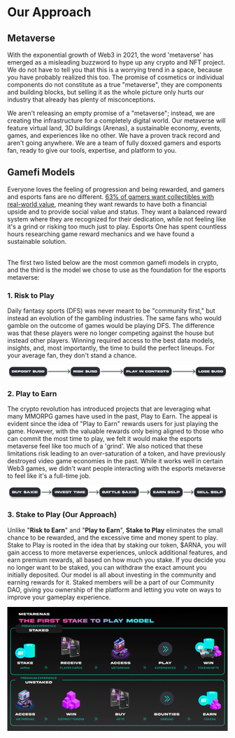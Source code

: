 # Our Approach

## **Metaverse**&#x20;

With the exponential growth of Web3 in 2021, the word 'metaverse' has emerged as a misleading buzzword to hype up any crypto and NFT project. We do not have to tell you that this is a worrying trend in a space, because you have probably realized this too. The promise of cosmetics or individual components do not constitute as a true "metaverse", they are components and building blocks, but selling it as the whole picture only hurts our industry that already has plenty of misconceptions.&#x20;

We aren't releasing an empty promise of a "metaverse"; instead, we are creating the infrastructure for a completely digital world. Our metaverse will feature virtual land, 3D buildings (Arenas), a sustainable economy, events, games, and experiences like no other. We have a proven track record and aren't going anywhere. We are a team of fully doxxed gamers and esports fan, ready to give our tools, expertise, and platform to you.

## **Gamefi Models**

Everyone loves the feeling of progression and being rewarded, and gamers and esports fans are no different. [63% of gamers want collectibles with real-world value](https://venturebeat.com/2020/12/09/vorhaus-advisors-63-of-gamers-would-spend-more-on-virtual-goods-with-real-world-value/), meaning they want rewards to have both a financial upside and to provide social value and status. They want a balanced reward system where they are recognized for their dedication, while not feeling like it's a grind or risking too much just to play. Esports One has spent countless hours researching game reward mechanics and we have found a sustainable solution.

\
The first two listed below are the most common gamefi models in crypto, and the third is the model we chose to use as the foundation for the esports metaverse:

### 1. Risk to Play&#x20;

Daily fantasy sports (DFS) was never meant to be "community first," but instead an evolution of the gambling industries. The same fans who would gamble on the outcome of games would be playing DFS. The difference was that these players were no longer competing against the house but instead other players. Winning required access to the best data models, insights, and, most importantly, the time to build the perfect lineups. For your average fan, they don't stand a chance.

![](<../.gitbook/assets/Risk to Play.png>)

### 2. Play to Earn&#x20;

The crypto revolution has introduced projects that are leveraging what many MMORPG games have used in the past, Play to Earn. The appeal is evident since the idea of "Play to Earn" rewards users for just playing the game. However, with the valuable rewards only being aligned to those who can commit the most time to play, we felt it would make the esports metaverse feel like too much of a 'grind'. We also noticed that these limitations risk leading to an over-saturation of a token, and have previously destroyed video game economies in the past. While it works well in certain Web3 games, we didn't want people interacting with the esports metaverse to feel like it's a full-time job.

![](<../.gitbook/assets/Play to Earn.png>)

### 3. Stake to Play (Our Approach)

Unlike "**Risk to Earn**" and "**Play to Earn**", **Stake to Play** eliminates the small chance to be rewarded, and the excessive time and money spent to play. Stake to Play is rooted in the idea that by staking our token, $ARNA, you will gain access to more metaverse experiences, unlock additional features, and earn premium rewards, all based on how much you stake. If you decide you no longer want to be staked, you can withdraw the exact amount you initially deposited. Our model is all about investing in the community and earning rewards for it. Staked members will be a part of our Community DAO, giving you ownership of the platform and letting you vote on ways to improve your gameplay experience.

![](<../.gitbook/assets/Stake to Play.png>)
